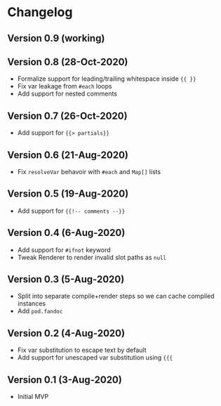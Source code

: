 # Changelog

## Version 0.9 (working)

## Version 0.8 (28-Oct-2020)
* Formalize support for leading/trailing whitespace inside `{{ }}`
* Fix var leakage from `#each` loops
* Add support for nested comments

## Version 0.7 (26-Oct-2020)
* Add support for `{{> partials}}`

## Version 0.6 (21-Aug-2020)
* Fix `resolveVar` behavoir with `#each` and `Map[]` lists

## Version 0.5 (19-Aug-2020)
* Add support for `{{!-- comments --}}`

## Version 0.4 (6-Aug-2020)
* Add support for `#ifnot` keyword
* Tweak Renderer to render invalid slot paths as `null`

## Version 0.3 (5-Aug-2020)
* Split into separate compile+render steps so we can cache compiled instances
* Add `pod.fandoc`

## Version 0.2 (4-Aug-2020)
* Fix var substitution to escape text by default
* Add support for unescaped var substitution using `{{{`

## Version 0.1 (3-Aug-2020)
* Initial MVP